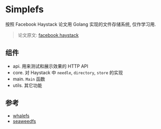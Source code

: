 
# Simplefs

按照 Facebook Haystack 论文用 Golang 实现的文件存储系统, 仅作学习用.

> 论文原文: [facebook haystack](http://www.usenix.org/event/osdi10/tech/full_papers/Beaver.pdf)

## 组件

* api. 用来测试和展示效果的 HTTP API
* core. 对 Haystack 中 `needle`, `directory`, `store` 的实现
* main. `Main` 函数
* utils. 其它功能

## 参考

* [whalefs](https://github.com/030io/whalefs)
* [seaweedfs](https://github.com/chrislusf/seaweedfs)

